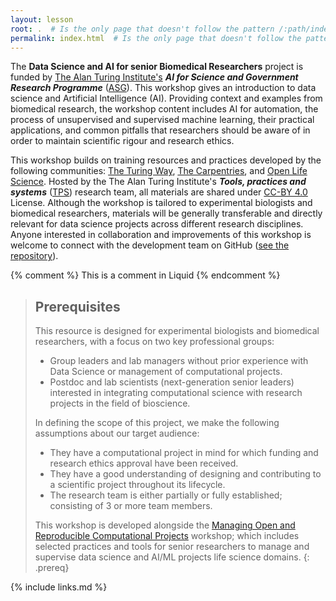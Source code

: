 ```yaml
---
layout: lesson
root: .  # Is the only page that doesn't follow the pattern /:path/index.html
permalink: index.html  # Is the only page that doesn't follow the pattern /:path/index.html
---
```


<p>The <strong>Data Science and AI for senior Biomedical Researchers</strong> project is funded by <a href="https://www.turing.ac.uk">The Alan Turing Institute's</a> <strong><i>AI for Science and Government Research Programme</i></strong> (<a href="https://www.turing.ac.uk/research/asg">ASG</a>).
This workshop gives an introduction to data science and Artificial Intelligence (AI). Providing context and examples from biomedical research, the workshop content includes AI for automation, the process of unsupervised and supervised machine learning, their practical applications, and common pitfalls that researchers should be aware of in order to maintain scientific rigour and research ethics.
</p>

<p>This workshop builds on training resources and practices developed by the following communities: <a href="https://the-turing-way.netlify.app/">The Turing Way</a>, <a href="https://carpentries.org/">The Carpentries</a>, and <a href="https://openlifesci.org/">Open Life Science</a>. Hosted by the The Alan Turing Institute's <strong><i>Tools, practices and systems</i></strong> (<a href="https://www.turing.ac.uk/research/research-programmes/tools-practices-and-systems/">TPS</a>) research team</a>, all materials are shared under <a href="https://creativecommons.org/licenses/by/4.0/">CC-BY 4.0</a> License. Although the workshop is tailored to experimental biologists and biomedical researchers, materials will be generally transferable and directly relevant for data science projects across different research disciplines. Anyone interested in collaboration and improvements of this workshop is welcome to connect with the development team on GitHub (<a href="https://github.com/carpentries-incubator/managing-computational-projects">see the repository</a>).</p>


<!-- this is an html comment -->

{% comment %} This is a comment in Liquid {% endcomment %}

> ## Prerequisites
>
> This resource is designed for experimental biologists and biomedical researchers, with a focus on two key professional groups:
> * Group leaders and lab managers without prior experience with Data Science or management of computational projects.
> * Postdoc and lab scientists (next-generation senior leaders) interested in integrating computational science with research projects in the field of bioscience.
>
> In defining the scope of this project, we make the following assumptions about our target audience:
> * They have a computational project in mind for which funding and research ethics approval have been received.
> * They have a good understanding of designing and contributing to a scientific project throughout its lifecycle.
> * The research team is either partially or fully established; consisting of 3 or more team members.
>
> This workshop is developed alongside the [Managing Open and Reproducible Computational Projects](https://carpentries-incubator.github.io/managing-computational-projects/) workshop; which includes selected practices and tools for senior researchers to manage and supervise data science and AI/ML projects life science domains.
{: .prereq}

{% include links.md %}
